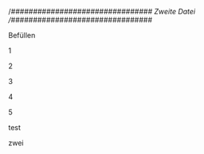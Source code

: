 /*################################
Zweite Datei
/*################################

Befüllen

1

2

3

4

5

test


zwei
